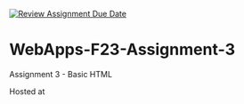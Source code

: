 [![Review Assignment Due Date](https://classroom.github.com/assets/deadline-readme-button-24ddc0f5d75046c5622901739e7c5dd533143b0c8e959d652212380cedb1ea36.svg)](https://classroom.github.com/a/q2-Q7VCy)
# WebApps-F23-Assignment-3
Assignment 3 - Basic HTML

<a heref="https://github.com/44-563-WebApps-F23/44563-webapps-f23-assignment3-Divya-Sarvepalli/settings/pages">Hosted at</a>
